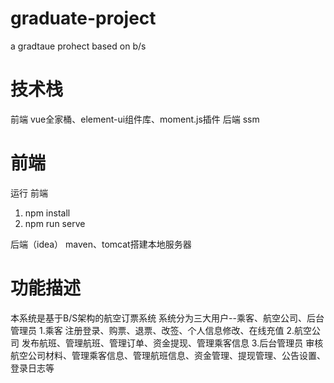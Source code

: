 # graduate-project
a gradtaue prohect based on b/s

# 技术栈
前端
vue全家桶、element-ui组件库、moment.js插件
后端
ssm

# 前端
运行
前端 
1. npm install
2. npm run serve

后端（idea）
maven、tomcat搭建本地服务器

# 功能描述
本系统是基于B/S架构的航空订票系统
系统分为三大用户--乘客、航空公司、后台管理员
1.乘客
注册登录、购票、退票、改签、个人信息修改、在线充值
2.航空公司
发布航班、管理航班、管理订单、资金提现、管理乘客信息
3.后台管理员
审核航空公司材料、管理乘客信息、管理航班信息、资金管理、提现管理、公告设置、登录日志等
